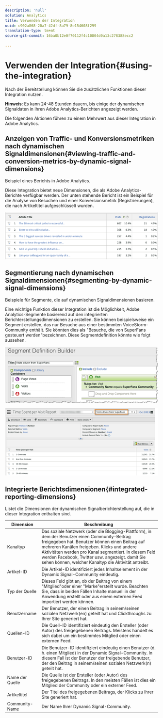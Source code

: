 ```yaml
---
description: 'null'
solution: Analytics
title: Verwenden der Integration
uuid: c902a868-20a7-42df-8a79-8e154608f299
translation-type: tm+mt
source-git-commit: 16ba0b12e0f70112f4c10804d0a13c278388ecc2

---
```



# Verwenden der Integration{#using-the-integration}

Nach der Bereitstellung können Sie die zusätzlichen Funktionen dieser Integration nutzen.

**Hinweis**: Es kann 24-48 Stunden dauern, bis einige der dynamischen Signaldaten in Ihren Adobe Analytics-Berichten angezeigt werden.

Die folgenden Aktionen führen zu einem Mehrwert aus dieser Integration in Adobe Analytics.

## Anzeigen von Traffic- und Konversionsmetriken nach dynamischen Signaldimensionen{#viewing-traffic-and-conversion-metrics-by-dynamic-signal-dimensions}

Beispiel eines Berichts in Adobe Analytics.

Diese Integration bietet neue Dimensionen, die als Adobe Analytics-Berichte verfügbar werden. Der unten stehende Bericht ist ein Beispiel für die Analyse von Besuchen und einer Konversionsmetrik (Registrierungen), die nach Artikeltitel aufgeschlüsselt wurden.

![](assets/examplereport.png)

## Segmentierung nach dynamischen Signaldimensionen{#segmenting-by-dynamic-signal-dimensions}

Beispiele für Segmente, die auf dynamischen Signaldimensionen basieren.

Eine wichtige Funktion dieser Integration ist die Möglichkeit, Adobe Analytics-Segmente basierend auf den integrierten Berichterstellungsdimensionen zu erstellen. Sie können beispielsweise ein Segment erstellen, das nur Besuche aus einer bestimmten VoiceStorm-Community enthält. Sie könnten dies als "Besuche, die von SuperFans gesteuert werden"bezeichnen. Diese Segmentdefinition könnte wie folgt aussehen.

![](assets/segment1.png)

![](assets/segment2.png)

## Integrierte Berichtsdimensionen{#integrated-reporting-dimensions}

Listet die Dimensionen der dynamischen Signalberichterstellung auf, die in dieser Integration enthalten sind.

| Dimension | Beschreibung |
|---|---|
| Kanaltyp | Das soziale Netzwerk (oder die Blogging-Plattform), in dem der Benutzer einen Community-Beitrag freigegeben hat. Benutzer können einen Beitrag auf mehreren Kanälen freigeben. Klicks und andere Aktivitäten werden pro Kanal segmentiert. In diesem Feld werden Facebook, Twitter usw. angezeigt. damit Sie sehen können, welcher Kanaltyp die Aktivität antreibt. |
| Artikel-ID | Die Artikel-ID identifiziert jedes Inhaltselement in der Dynamic Signal-Community eindeutig. |
| Typ der Quelle | Dieses Feld gibt an, ob der Beitrag von einem "Mitglied"oder einer "Marke"erstellt wurde. Beachten Sie, dass in beiden Fällen Inhalte manuell in der Anwendung erstellt oder aus einem externen Feed importiert werden können. |
| Benutzername | Der Benutzer, der einen Beitrag in seinem/seinen sozialen Netzwerk(en) geteilt hat und Clickthroughs zu Ihrer Site generiert hat. |
| Quellen-ID | Die Quell-ID identifiziert eindeutig den Ersteller (oder Autor) des freigegebenen Beitrags. Meistens handelt es sich dabei um ein bestimmtes Mitglied oder einen externen Feed. |
| Benutzer-ID | Die Benutzer-ID identifiziert eindeutig einen Benutzer (d. h. einen Mitglied) in der Dynamic Signal-Community. In diesem Fall ist der Benutzer der freigebende Benutzer, der den Beitrag in seinem/seinen sozialen Netzwerk(n) geteilt hat. |
| Name der Quelle | Die Quelle ist der Ersteller (oder Autor) des freigegebenen Beitrags. In den meisten Fällen ist dies ein Mitglied der Community oder ein externer Feed. |
| Artikeltitel | Der Titel des freigegebenen Beitrags, der Klicks zu Ihrer Site generiert hat. |
| Community-Name | Der Name Ihrer Dynamic Signal-Community. |

